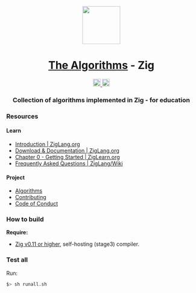 <div align="center">
<!-- Title: -->
<a href="https://ziglang.org/"><img src="https://ziglang.org/img/zig-logo-dynamic.svg" width="100" height="100"></a>

<h1><a href="https://github.com/TheAlgorithms/">The Algorithms</a> - Zig</h1>

<!-- Labels: -->
<a href="https://github.com/TheAlgorithms/Zig/actions/workflows/CI.yml">
  <img src="https://github.com/TheAlgorithms/Zig/actions/workflows/CI.yml/badge.svg" height="20" alt="Build workflow">
</a>
<a href="https://the-algorithms.com/discord">
  <img src="https://img.shields.io/discord/808045925556682782.svg?logo=discord&colorB=00d37d" height="20" alt="Discord community">
</a>

<!-- Short description: -->
  <h3>Collection of algorithms implemented in Zig - for education</h3>
</div>

### Resources

#### Learn

 * [Introduction | ZigLang.org](https://ziglang.org/learn/#introduction)
 * [Download & Documentation | ZigLang.org](https://ziglang.org/download)
 * [Chapter 0 - Getting Started | ZigLearn.org](https://ziglearn.org/)
 * [Frequently Asked Questions | ZigLang/Wiki](https://github.com/ziglang/zig/wiki/FAQ)

 #### Project
 
 * [Algorithms](DIRECTORY.md)
 * [Contributing](CONTRIBUTING.md)
 * [Code of Conduct](CODE_OF_CONDUCT.md)
 

### How to build

**Require:**
- [Zig v0.11 or higher](https://ziglang.org/download), self-hosting (stage3) compiler.

### Test all

Run:

```bash
$> sh runall.sh
```
